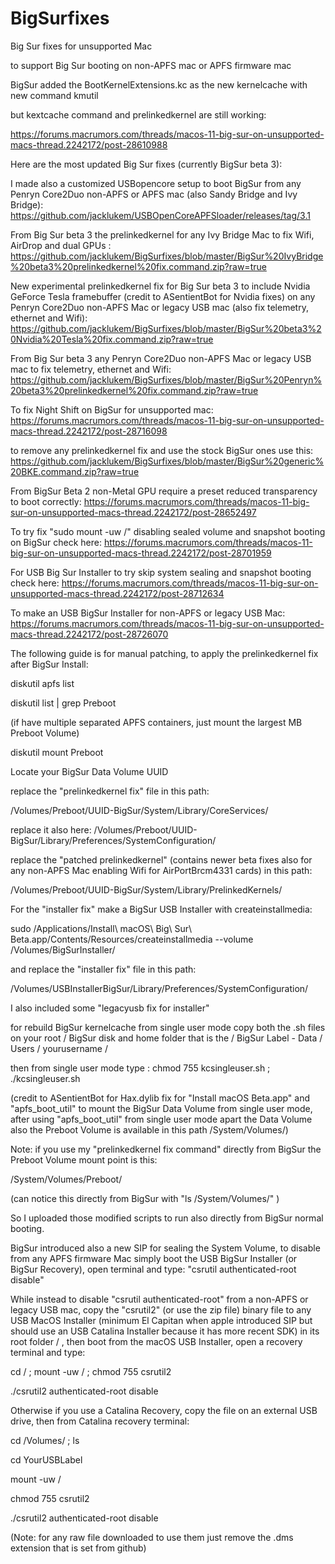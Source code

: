 # BigSurfixes
Big Sur fixes for unsupported Mac

to support Big Sur booting on non-APFS mac or APFS firmware mac

BigSur added the BootKernelExtensions.kc as the new kernelcache with new command kmutil

but kextcache command and prelinkedkernel are still working:

https://forums.macrumors.com/threads/macos-11-big-sur-on-unsupported-macs-thread.2242172/post-28610988

Here are the most updated Big Sur fixes (currently BigSur beta 3):

I made also a customized USBopencore setup to boot BigSur from any Penryn Core2Duo non-APFS or APFS mac (also Sandy Bridge and Ivy Bridge):
https://github.com/jacklukem/USBOpenCoreAPFSloader/releases/tag/3.1

From Big Sur beta 3 the prelinkedkernel for any Ivy Bridge Mac to fix Wifi, AirDrop and dual GPUs :
https://github.com/jacklukem/BigSurfixes/blob/master/BigSur%20IvyBridge%20beta3%20prelinkedkernel%20fix.command.zip?raw=true

New experimental prelinkedkernel fix for Big Sur beta 3 to include Nvidia GeForce Tesla framebuffer (credit to ASentientBot for Nvidia fixes)
on any Penryn Core2Duo non-APFS Mac or legacy USB mac (also fix telemetry, ethernet and Wifi):
https://github.com/jacklukem/BigSurfixes/blob/master/BigSur%20beta3%20Nvidia%20Tesla%20fix.command.zip?raw=true

From Big Sur beta 3 any Penryn Core2Duo non-APFS Mac or legacy USB mac to fix telemetry, ethernet and Wifi:
https://github.com/jacklukem/BigSurfixes/blob/master/BigSur%20Penryn%20beta3%20prelinkedkernel%20fix.command.zip?raw=true

To fix Night Shift on BigSur for unsupported mac:
https://forums.macrumors.com/threads/macos-11-big-sur-on-unsupported-macs-thread.2242172/post-28716098

to remove any prelinkedkernel fix and use the stock BigSur ones use this:
https://github.com/jacklukem/BigSurfixes/blob/master/BigSur%20generic%20BKE.command.zip?raw=true

From BigSur Beta 2 non-Metal GPU require a preset reduced transparency to boot correctly:
https://forums.macrumors.com/threads/macos-11-big-sur-on-unsupported-macs-thread.2242172/post-28652497

To try fix "sudo mount -uw /" disabling sealed volume and snapshot booting on BigSur check here:
https://forums.macrumors.com/threads/macos-11-big-sur-on-unsupported-macs-thread.2242172/post-28701959

For USB Big Sur Installer to try skip system sealing and snapshot booting check here:
https://forums.macrumors.com/threads/macos-11-big-sur-on-unsupported-macs-thread.2242172/post-28712634

To make an USB BigSur Installer for non-APFS or legacy USB Mac:
https://forums.macrumors.com/threads/macos-11-big-sur-on-unsupported-macs-thread.2242172/post-28726070


The following guide is for manual patching, to apply the prelinkedkernel fix after BigSur Install:

diskutil apfs list

diskutil list | grep Preboot

(if have multiple separated APFS containers, just mount the largest MB Preboot Volume)

diskutil mount Preboot

Locate your BigSur Data Volume UUID

replace the "prelinkedkernel fix" file in this path:

/Volumes/Preboot/UUID-BigSur/System/Library/CoreServices/

replace it also here: /Volumes/Preboot/UUID-BigSur/Library/Preferences/SystemConfiguration/

replace the "patched prelinkedkernel" (contains newer beta fixes also for any non-APFS Mac enabling Wifi for AirPortBrcm4331 cards) in this path:

/Volumes/Preboot/UUID-BigSur/System/Library/PrelinkedKernels/

For the "installer fix" make a BigSur USB Installer with createinstallmedia:

sudo /Applications/Install\ macOS\ Big\ Sur\ Beta.app/Contents/Resources/createinstallmedia --volume /Volumes/BigSurInstaller/

and replace the "installer fix" file in this path:

/Volumes/USBInstallerBigSur/Library/Preferences/SystemConfiguration/

I also included some "legacyusb fix for installer"

for rebuild BigSur kernelcache from single user mode copy both the .sh files on your root / BigSur disk and home folder that is the / BigSur Label - Data / Users / yourusername /

then from single user mode type : chmod 755 kcsingleuser.sh ; ./kcsingleuser.sh

(credit to ASentientBot for Hax.dylib fix for "Install macOS Beta.app" and "apfs_boot_util" to mount the BigSur Data Volume from single user mode, after using "apfs_boot_util" from single user mode apart the Data Volume also the Preboot Volume is available in this path /System/Volumes/)

Note: if you use my "prelinkedkernel fix command" directly from BigSur the Preboot Volume mount point is this:

/System/Volumes/Preboot/

(can notice this directly from BigSur with "ls /System/Volumes/" )

So I uploaded those modified scripts to run also directly from BigSur normal booting.

BigSur introduced also a new SIP for sealing the System Volume, to disable from any APFS firmware Mac simply boot the USB BigSur Installer (or BigSur Recovery), open terminal and type: "csrutil authenticated-root disable"

While instead to disable "csrutil authenticated-root" from a non-APFS or legacy USB mac, copy the "csrutil2" (or use the zip file) binary file to any USB MacOS Installer (minimum El Capitan when apple introduced SIP but should use an USB Catalina Installer because it has more recent SDK) in its root folder / , then boot from the macOS USB Installer, open a recovery terminal and type:

cd / ; mount -uw / ; chmod 755 csrutil2

./csrutil2 authenticated-root disable

Otherwise if you use a Catalina Recovery, copy the file on an external USB drive, then from Catalina recovery terminal:

cd /Volumes/ ; ls

cd YourUSBLabel

mount -uw /

chmod 755 csrutil2

./csrutil2 authenticated-root disable

(Note: for any raw file downloaded to use them just remove the .dms extension that is set from github)
